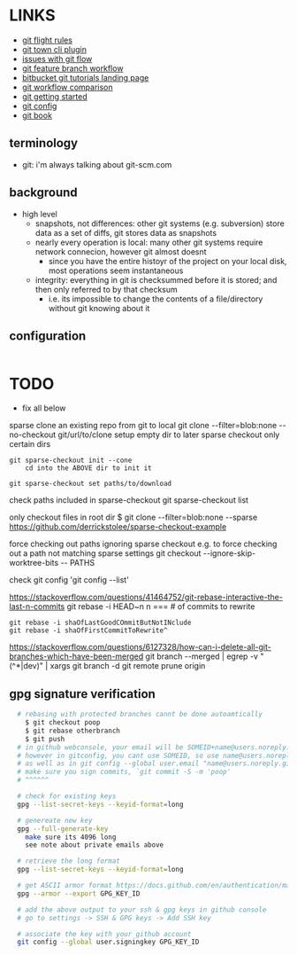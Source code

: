 # LINKS

- [git flight rules](https://github.com/k88hudson/git-flight-rules/blob/master/README.md)
- [git town cli plugin](https://www.git-town.com/)
- [issues with git flow](https://scottchacon.com/2011/08/31/github-flow.html)
- [git feature branch workflow](https://www.atlassian.com/git/tutorials/comparing-workflows/feature-branch-workflow)
- [bitbucket git tutorials landing page](https://www.atlassian.com/git/tutorials)
- [git workflow comparison](https://www.atlassian.com/git/tutorials/comparing-workflows)
- [git getting started](https://git-scm.com/book/en/v2/Getting-Started-About-Version-Control)
- [git config](https://git-scm.com/book/en/v2/Customizing-Git-Git-Configuration)
- [git book](https://git-scm.com/book/en/v2)

## terminology

- git: i'm always talking about git-scm.com

## background

- high level
  - snapshots, not differences: other git systems (e.g. subversion) store data as a set of diffs, git stores data as snapshots
  - nearly every operation is local: many other git systems require network connecion, however git almost doesnt
    - since you have the entire histoyr of the project on your local disk, most operations seem instantaneous
  - integrity: everything in git is checksummed before it is stored; and then only referred to by that checksum
    - i.e. its impossible to change the contents of a file/directory without git knowing about it

## configuration

```sh


```

# TODO

- fix all below

sparse clone an existing repo from git to local
    git clone --filter=blob:none --no-checkout git/url/to/clone
        setup empty dir to later sparse checkout only certain dirs

    git sparse-checkout init --cone
        cd into the ABOVE dir to init it

    git sparse-checkout set paths/to/download

check paths included in sparse-checkout
    git sparse-checkout list

only checkout files in root dir
    $ git clone --filter=blob:none --sparse <https://github.com/derrickstolee/sparse-checkout-example>

force checking out paths ignoring sparse checkout
e.g. to force checking out a path not matching sparse settings
    git checkout --ignore-skip-worktree-bits -- PATHS

check git config 'git config --list'

<https://stackoverflow.com/questions/41464752/git-rebase-interactive-the-last-n-commits>
    git rebase -i HEAD~n
        n === # of commits to rewrite

    git rebase -i shaOfLastGoodCOmmitButNotINclude
    git rebase -i shaOfFirstCommitToRewrite^

<https://stackoverflow.com/questions/6127328/how-can-i-delete-all-git-branches-which-have-been-merged>
    git branch --merged | egrep -v "(^\*|dev)" | xargs git branch -d
    git remote prune origin

## gpg signature verification

```sh
  # rebasing with protected branches cannt be done autoamtically
    $ git checkout poop
    $ git rebase otherbranch
    $ git push
  # in github webconsole, your email will be SOMEID+name@users.noreply.github.com
  # however in gitconfig, you cant use SOMEID, so use name@users.noreply.github.com in gpg
  # as well as in git config --global user.email "name@users.noreply.github.com
  # make sure you sign commits, `git commit -S -m 'poop'
  # ^^^^^^

  # check for existing keys
  gpg --list-secret-keys --keyid-format=long

  # genereate new key
  gpg --full-generate-key
    make sure its 4096 long
    see note about private emails above

  # retrieve the long format
  gpg --list-secret-keys --keyid-format=long

  # get ASCII armor format https://docs.github.com/en/authentication/managing-commit-signature-verification/generating-a-new-gpg-key
  gpg --armor --export GPG_KEY_ID

  # add the above output to your ssh & gpg keys in github console
  # go to settings -> SSH & GPG keys -> Add SSH key

  # associate the key with your github account
  git config --global user.signingkey GPG_KEY_ID
```
